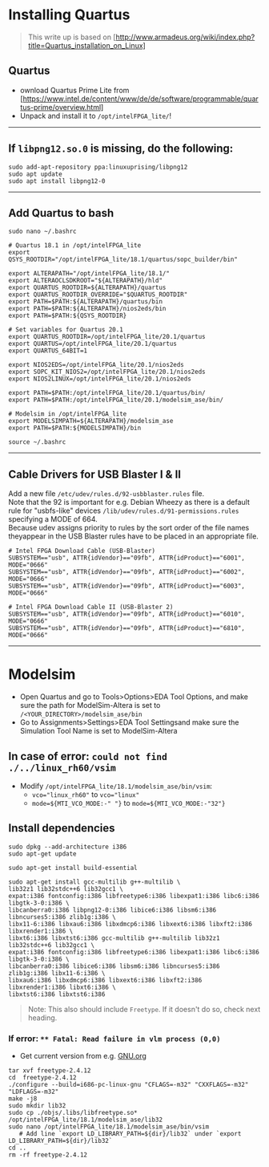 # Installing Quartus

> This write up is based on [http://www.armadeus.org/wiki/index.php?title=Quartus_installation_on_Linux]

## Quartus

* ownload Quartus Prime Lite from [https://www.intel.de/content/www/de/de/software/programmable/quartus-prime/overview.html]
* Unpack and install it to `/opt/intelFPGA_lite/`!
 
 ---
## If `libpng12.so.0` is missing, do the following:

```shell
sudo add-apt-repository ppa:linuxuprising/libpng12
sudo apt update
sudo apt install libpng12-0
```

---
## Add Quartus to bash

`sudo nano ~/.bashrc`

```shell
# Quartus 18.1 in /opt/intelFPGA_lite
export QSYS_ROOTDIR="/opt/intelFPGA_lite/18.1/quartus/sopc_builder/bin"

export ALTERAPATH="/opt/intelFPGA_lite/18.1/"
export ALTERAOCLSDKROOT="${ALTERAPATH}/hld"
export QUARTUS_ROOTDIR=${ALTERAPATH}/quartus
export QUARTUS_ROOTDIR_OVERRIDE="$QUARTUS_ROOTDIR"
export PATH=$PATH:${ALTERAPATH}/quartus/bin
export PATH=$PATH:${ALTERAPATH}/nios2eds/bin
export PATH=$PATH:${QSYS_ROOTDIR}

# Set variables for Quartus 20.1
export QUARTUS_ROOTDIR=/opt/intelFPGA_lite/20.1/quartus
export QUARTUS=/opt/intelFPGA_lite/20.1/quartus
export QUARTUS_64BIT=1

export NIOS2EDS=/opt/intelFPGA_lite/20.1/nios2eds
export SOPC_KIT_NIOS2=/opt/intelFPGA_lite/20.1/nios2eds
export NIOS2LINUX=/opt/intelFPGA_lite/20.1/nios2eds

export PATH=$PATH:/opt/intelFPGA_lite/20.1/quartus/bin/
export PATH=$PATH:/opt/intelFPGA_lite/20.1/modelsim_ase/bin/

# Modelsim in /opt/intelFPGA_lite
export MODELSIMPATH=${ALTERAPATH}/modelsim_ase
export PATH=$PATH:${MODELSIMPATH}/bin
```

```shell
source ~/.bashrc
```

---
## Cable Drivers for USB Blaster I & II


Add a new file `/etc/udev/rules.d/92-usbblaster.rules` file.  
Note that the 92 is important for e.g. Debian Wheezy as there is a default rule for "usbfs-like" devices `/lib/udev/rules.d/91-permissions.rules` specifying a MODE of 664.  
Because udev assigns priority to rules by the sort order of the file names theyappear in the USB Blaster rules have to be placed in an appropriate file.

````shell
# Intel FPGA Download Cable (USB-Blaster)
SUBSYSTEM=="usb", ATTR{idVendor}=="09fb", ATTR{idProduct}=="6001", MODE="0666"
SUBSYSTEM=="usb", ATTR{idVendor}=="09fb", ATTR{idProduct}=="6002", MODE="0666"
SUBSYSTEM=="usb", ATTR{idVendor}=="09fb", ATTR{idProduct}=="6003", MODE="0666"

# Intel FPGA Download Cable II (USB-Blaster 2)
SUBSYSTEM=="usb", ATTR{idVendor}=="09fb", ATTR{idProduct}=="6010", MODE="0666"
SUBSYSTEM=="usb", ATTR{idVendor}=="09fb", ATTR{idProduct}=="6810", MODE="0666"
````

---
# Modelsim

* Open Quartus and go to Tools>Options>EDA Tool Options, and make sure the path for ModelSim-Altera is set to `/<YOUR_DIRECTORY>/modelsim_ase/bin`
* Go to Assignments>Settings>EDA Tool Settingsand make sure the Simulation Tool Name is set to ModelSim-Altera

## In case of error: `could not find ./../linux_rh60/vsim`

* Modify `/opt/intelFPGA_lite/18.1/modelsim_ase/bin/vsim`:
  * `vco="linux_rh60"` to `vco="linux"`
  * `mode=${MTI_VCO_MODE:-" "}` to `mode=${MTI_VCO_MODE:-"32"}`

## Install dependencies

```shell
sudo dpkg --add-architecture i386
sudo apt-get update

sudo apt-get install build-essential

sudo apt-get install gcc-multilib g++-multilib \
lib32z1 lib32stdc++6 lib32gcc1 \
expat:i386 fontconfig:i386 libfreetype6:i386 libexpat1:i386 libc6:i386 libgtk-3-0:i386 \
libcanberra0:i386 libpng12-0:i386 libice6:i386 libsm6:i386 libncurses5:i386 zlib1g:i386 \
libx11-6:i386 libxau6:i386 libxdmcp6:i386 libxext6:i386 libxft2:i386 libxrender1:i386 \
libxt6:i386 libxtst6:i386 gcc-multilib g++-multilib lib32z1 lib32stdc++6 lib32gcc1 \
expat:i386 fontconfig:i386 libfreetype6:i386 libexpat1:i386 libc6:i386 libgtk-3-0:i386 \
libcanberra0:i386 libice6:i386 libsm6:i386 libncurses5:i386 zlib1g:i386 libx11-6:i386 \
libxau6:i386 libxdmcp6:i386 libxext6:i386 libxft2:i386 libxrender1:i386 libxt6:i386 \
libxtst6:i386 libxtst6:i386
```

> Note: This also should include `Freetype`. If it doesn't do so, check next heading.

### If error: `** Fatal: Read failure in vlm process (0,0)`

* Get current version from e.g. [GNU.org](https://download-mirror.savannah.gnu.org/releases/freetype/)

```shell
tar xvf freetype-2.4.12
cd  freetype-2.4.12
./configure --build=i686-pc-linux-gnu "CFLAGS=-m32" "CXXFLAGS=-m32" "LDFLAGS=-m32"
make -j8
sudo mkdir lib32
sudo cp ./objs/.libs/libfreetype.so* /opt/intelFPGA_lite/18.1/modelsim_ase/lib32
sudo nano /opt/intelFPGA_lite/18.1/modelsim_ase/bin/vsim
   # Add line `export LD_LIBRARY_PATH=${dir}/lib32` under `export LD_LIBRARY_PATH=${dir}/lib32`
cd ..
rm -rf freetype-2.4.12
```
